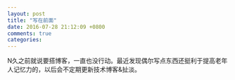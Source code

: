 ```yaml
---
layout: post
title: "写在前面"
date: 2016-07-28 21:12:09 +0800
comments: true
categories: 
---
```

N久之前就说要搭博客，一直也没行动。最近发现偶尔写点东西还挺利于提高老年人记忆力的，以后会不定期更新技术博客&扯淡。

